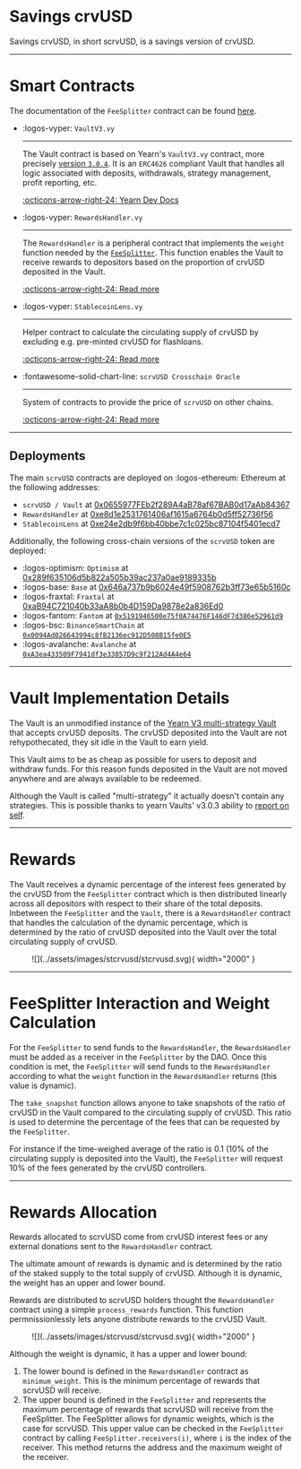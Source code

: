 <h1>Savings crvUSD</h1>

Savings crvUSD, in short scrvUSD, is a savings version of crvUSD.


---


# **Smart Contracts**

The documentation of the `FeeSplitter` contract can be found [here](https://docs.curve.fi/fees/FeeSplitter/).

<div class="grid cards" markdown>

-   :logos-vyper: `VaultV3.vy`

    ---

    The Vault contract is based on Yearn's `VaultV3.vy` contract, more precisely [version `3.0.4`](https://github.com/yearn/yearn-Vaults-v3/blob/104a2b233bc6d43ba40720d68355b04d2dc31795/contracts/VaultV3.vy). It is an `ERC4626` compliant Vault that handles all logic associated with deposits, withdrawals, strategy management, profit reporting, etc.

    [:octicons-arrow-right-24: Yearn Dev Docs](https://docs.yearn.fi/developers/v3/overview)

-   :logos-vyper: `RewardsHandler.vy`

    ---

    The `RewardsHandler` is a peripheral contract that implements the `weight` function needed by the [`FeeSplitter`](https://docs.curve.fi/fees/FeeSplitter/). This function enables the Vault to receive rewards to depositors based on the proportion of crvUSD deposited in the Vault.
    

    [:octicons-arrow-right-24: Read more](./RewardsHandler.md)

-   :logos-vyper: `StablecoinLens.vy`

    ---

    Helper contract to calculate the circulating supply of crvUSD by excluding e.g. pre-minted crvUSD for flashloans.

    [:octicons-arrow-right-24: Read more](./StablecoinLens.md)

-   :fontawesome-solid-chart-line: `scrvUSD Crosschain Oracle`

    ---

    System of contracts to provide the price of `scrvUSD` on other chains.

    [:octicons-arrow-right-24: Read more](./crosschain-oracle.md)

</div>

---

## **Deployments**

The main `scrvUSD` contracts are deployed on :logos-ethereum: Ethereum at the following addresses:

- `scrvUSD / Vault` at [0x0655977FEb2f289A4aB78af67BAB0d17aAb84367](https://etherscan.io/address/0x0655977FEb2f289A4aB78af67BAB0d17aAb84367)
- `RewardsHandler` at [0xe8d1e2531761406af1615a6764b0d5ff52736f56](https://etherscan.io/address/0xe8d1e2531761406af1615a6764b0d5ff52736f56)
- `StablecoinLens` at [0xe24e2db9f6bb40bbe7c1c025bc87104f5401ecd7](https://etherscan.io/address/0xe24e2db9f6bb40bbe7c1c025bc87104f5401ecd7)


Additionally, the following cross-chain versions of the `scrvUSD` token are deployed:
 
- :logos-optimism: `Optimism` at [0x289f635106d5b822a505b39ac237a0ae9189335b](https://optimistic.etherscan.io/address/0x289f635106d5b822a505b39ac237a0ae9189335b)
- :logos-base: `Base` at [0x646a737b9b6024e49f5908762b3ff73e65b5160c](https://basescan.org/address/0x646a737b9b6024e49f5908762b3ff73e65b5160c)
- :logos-fraxtal: `Fraxtal` at [0xaB94C721040b33aA8b0b4D159Da9878e2a836Ed0](https://fraxscan.com/address/0xaB94C721040b33aA8b0b4D159Da9878e2a836Ed0)
- :logos-fantom: `Fantom` at [`0x5191946500e75f0A74476F146dF7d386e52961d9`](https://explorer.fantom.network/address/0x5191946500e75f0A74476F146dF7d386e52961d9)
- :logos-bsc: `BinanceSmartChain` at [`0x0094Ad026643994c8fB2136ec912D508B15fe0E5`](https://bscscan.com/address/0x0094Ad026643994c8fB2136ec912D508B15fe0E5)
- :logos-avalanche: `Avalanche` at [`0xA3ea433509F7941df3e33857D9c9f212Ad4A4e64`](https://snowscan.xyz/address/0xA3ea433509F7941df3e33857D9c9f212Ad4A4e64)


---


# **Vault Implementation Details**

The Vault is an unmodified instance of the [Yearn V3 multi-strategy Vault](https://github.com/yearn/yearn-Vaults-v3) that accepts crvUSD deposits. The crvUSD deposited into the Vault are not rehypothecated, they sit idle in the Vault to earn yield.

This Vault aims to be as cheap as possible for users to deposit and withdraw funds. For this reason funds deposited in the Vault are not moved anywhere and are always available to be redeemed.

Although the Vault is called "multi-strategy" it actually doesn't contain any strategies. This is possible thanks to yearn Vaults' v3.0.3 ability to [report on self](https://github.com/yearn/yearn-Vaults-v3/pull/205).


---


# **Rewards**

The Vault receives a dynamic percentage of the interest fees generated by the crvUSD from the `FeeSplitter` contract which is then distributed linearly across all depositors with respect to their share of the total deposits. Inbetween the `FeeSplitter` and the `Vault`, there is a `RewardsHandler` contract that handles the calculation of the dynamic percentage, which is determined by the ratio of crvUSD deposited into the Vault over the total circulating supply of crvUSD.

<figure markdown="span">
  ![](../assets/images/stcrvusd/stcrvusd.svg){ width="2000" }
  <figcaption></figcaption>
</figure>


---


# **FeeSplitter Interaction and Weight Calculation**

For the `FeeSplitter` to send funds to the `RewardsHandler`, the `RewardsHandler` must be added as a receiver in the `FeeSplitter` by the DAO. Once this condition is met, the `FeeSplitter` will send funds to the `RewardsHandler` according to what the `weight` function in the `RewardsHandler` returns (this value is dynamic).

The `take_snapshot` function allows anyone to take snapshots of the ratio of crvUSD in the Vault compared to the circulating supply of crvUSD. This ratio is used to determine the percentage of the fees that can be requested by the `FeeSplitter`.

For instance if the time-weighed average of the ratio is 0.1 (10% of the circulating supply is deposited into the Vault), the `FeeSplitter` will request 10% of the fees generated by the crvUSD controllers.


---

# **Rewards Allocation**

Rewards allocated to scrvUSD come from crvUSD interest fees or any external donations sent to the `RewardsHandler` contract.

The ultimate amount of rewards is dynamic and is determined by the ratio of the staked supply to the total supply of crvUSD. Although it is dynamic, the weight has an upper and lower bound.

Rewards are distributed to scrvUSD holders thought the `RewardsHandler` contract using a simple `process_rewards` function. This function permnissionlessly lets anyone distribute rewards to the crvUSD Vault.

<figure markdown="span">
  ![](../assets/images/stcrvusd/stcrvusd.svg){ width="2000" }
  <figcaption></figcaption>
</figure>

Although the weight is dynamic, it has a upper and lower bound:

1. The lower bound is defined in the `RewardsHandler` contract as `minimum_weight`. This is the minimum percentage of rewards that scrvUSD will receive.
2. The upper bound is defined in the `FeeSplitter` and represents the maximum percentage of rewards that scrvUSD will receive from the FeeSplitter. The FeeSplitter allows for dynamic weights, which is the case for scrvUSD. This upper value can be checked in the `FeeSplitter` contract by calling `FeeSplitter.receivers(i)`, where `i` is the index of the receiver. This method returns the address and the maximum weight of the receiver.
